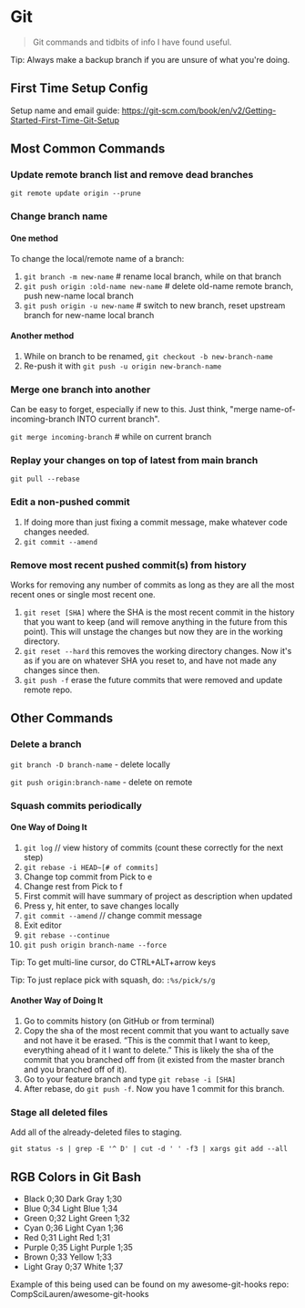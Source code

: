 # Git

> Git commands and tidbits of info I have found useful.

Tip: Always make a backup branch if you are unsure of what you're doing.

## First Time Setup Config

Setup name and email guide:
https://git-scm.com/book/en/v2/Getting-Started-First-Time-Git-Setup

## Most Common Commands

### Update remote branch list and remove dead branches

`git remote update origin --prune`

### Change branch name

#### One method

To change the local/remote name of a branch:

1. `git branch -m new-name` # rename local branch, while on that branch
2. `git push origin :old-name new-name` # delete old-name remote branch, push new-name local branch
3. `git push origin -u new-name` # switch to new branch, reset upstream branch for new-name local branch

#### Another method

1. While on branch to be renamed, `git checkout -b new-branch-name`
2. Re-push it with `git push -u origin new-branch-name`

### Merge one branch into another

Can be easy to forget, especially if new to this. Just think, "merge name-of-incoming-branch INTO current branch".

`git merge incoming-branch` # while on current branch

### Replay your changes on top of latest from main branch

`git pull --rebase`

### Edit a non-pushed commit

1. If doing more than just fixing a commit message, make whatever code changes needed.
1. `git commit --amend`

### Remove most recent pushed commit(s) from history

Works for removing any number of commits as long as they are all the most recent ones or single most recent one.

1. `git reset [SHA]` where the SHA is the most recent commit in the history that you want to keep (and will remove anything in the future from this point). This will unstage the changes but now they are in the working directory.
1. `git reset --hard` this removes the working directory changes. Now it's as if you are on whatever SHA you reset to, and have not made any changes since then.
1. `git push -f` erase the future commits that were removed and update remote repo.

## Other Commands

### Delete a branch

`git branch -D branch-name` - delete locally

`git push origin:branch-name` - delete on remote

### Squash commits periodically

#### One Way of Doing It

1. `git log` // view history of commits (count these correctly for the next step)
1. `git rebase -i HEAD~[# of commits]`
1. Change top commit from Pick to e
1. Change rest from Pick to f
1. First commit will have summary of project as description when updated
1. Press y, hit enter, to save changes locally
1. `git commit --amend` // change commit message
1. Exit editor
1. `git rebase --continue`
1. `git push origin branch-name --force`

Tip: To get multi-line cursor, do CTRL+ALT+arrow keys

Tip: To just replace pick with squash, do:
`:%s/pick/s/g`

#### Another Way of Doing It

1. Go to commits history (on GitHub or from terminal)
1. Copy the sha of the most recent commit that you want to actually save and not have it be erased. “This is the commit that I want to keep, everything ahead of it I want to delete.” This is likely the sha of the commit that you branched off from (it existed from the master branch and you branched off of it).
1. Go to your feature branch and type `git rebase -i [SHA]`
1. After rebase, do `git push -f`. Now you have 1 commit for this branch.

### Stage all deleted files

Add all of the already-deleted files to staging.

`git status -s | grep -E '^ D' | cut -d ' ' -f3 | xargs git add --all`

## RGB Colors in Git Bash

- Black 0;30 Dark Gray 1;30
- Blue 0;34 Light Blue 1;34
- Green 0;32 Light Green 1;32
- Cyan 0;36 Light Cyan 1;36
- Red 0;31 Light Red 1;31
- Purple 0;35 Light Purple 1;35
- Brown 0;33 Yellow 1;33
- Light Gray 0;37 White 1;37

Example of this being used can be found on my awesome-git-hooks repo:
CompSciLauren/awesome-git-hooks
